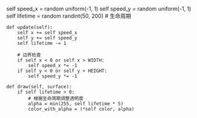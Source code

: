 self speed_x = random uniform(-1, 1)
        self speed_y = random uniform(-1, 1)
        self lifetime = random randint(50, 200)  # 生命周期
        
    def update(self):
        self x += self speed_x
        self y += self speed_y
        self lifetime -= 1
        
        # 边界检查
        if self x < 0 or self x > WIDTH:
            self speed_x *= -1
        if self y < 0 or self y > HEIGHT:
            self speed_y *= -1
            
    def draw(self, surface):
        if self lifetime > 0:
            # 根据生命周期调整透明度
            alpha = min(255, self lifetime * 5)
            color_with_alpha = (*self color, alpha)
